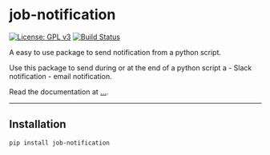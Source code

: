 # job-notification
[![License: GPL v3](https://img.shields.io/badge/License-GPL%20v3-blue.svg)](http://www.gnu.org/licenses/gpl-3.0)
[![Build Status](https://travis-ci.org/GRAAL-Research/poutyne.svg?branch=master)](https://travis-ci.com/davebulaval/job-notification)

A easy to use package to send notification from a python script.

Use this package to send during or at the end of a python script a
    - Slack notification
    - email notification.
    
Read the documentation at [...](...).

---------

## Installation

```shell script
pip install job-notification
```


